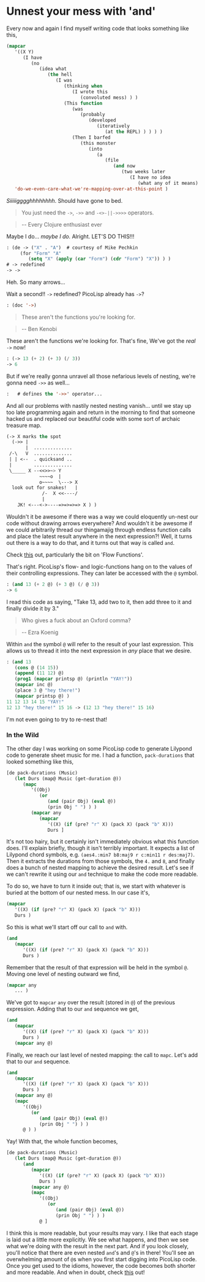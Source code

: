 # Unnest your mess with 'and'

Every now and again I find myself writing code that looks something like this,
```lisp
(mapcar 
   '((X Y)
      (I have
         (no
            (idea what 
               (the hell
                  (I was
                     (thinking when
                        (I wrote this 
                           (convoluted mess) ) )
                     (This function 
                        (was 
                           (probably 
                              (developed 
                                 (iteratively
                                    (at the REPL) ) ) ) )
                        (Then I barfed 
                           (this monster 
                              (into 
                                 (a 
                                    (file
                                       (and now
                                          (two weeks later
                                             (I have no idea
                                                (what any of it means) ) ) ) ) ) ) ) ) ) ) ) ) ) ) )
   'do-we-even-care-what-we're-mapping-over-at-this-point )
```

*Siiiiigggghhhhhhhh*. Should have gone to bed.

> You just need the `->`, `->>` and `-<>-||->>>>` operators.

> -- Every Clojure enthusiast ever

Maybe I do... *maybe I do.* Alright. LET'S DO THIS!!!
```lisp
: (de -> ("X" . "A")  # courtesy of Mike Pechkin
     (for "Form" "A"
        (setq "X" (apply (car "Form") (cdr "Form") "X")) ) )
# -> redefined
-> ->
```

Heh. So many arrows...

Wait a second!! `->` redefined? PicoLisp already has `->`? 
```lisp
: (doc '->)
```

> These aren't the functions you're looking for.

> -- Ben Kenobi

These aren't the functions we're looking for. That's fine, We've got the *real* `->` now!
```lisp
: (-> 13 (+ 2) (+ 3) (/ 3))
-> 6
```

But if we're really gonna unravel all those nefarious levels of nesting, we're gonna need `->>` as well...
```lisp
:   # defines the '->>' operator... 
```

And all our problems with nastily nested nesting vanish... until we stay up too late programming again and return in the morning to find that someone hacked us and replaced our beautiful code with some sort of archaic treasure map.
```lisp
(-> X marks the spot
  (->> |
       |  ..............
 /-\   V  ..............
 | | <--  . quicksand ..
 |        ..............
 \_____ X --<<>>~> Y
            ~~~~o  |
            o~~~~  \---> X
  look out for snakes!   |             
             /-  X <<----/
             |
    JK! <---<->----=>=>=>=> X ) )
```

Wouldn't it be awesome if there was a way we could eloquently un-nest our code without drawing arrows everywhere? And wouldn't it be awesome if we could arbitrarily thread our thingamajig through endless function calls and place the latest result anywhere in the next expression?! Well, it turns out there is a way to do that, and it turns out that way is called `and`. 

Check [this](http://software-lab.de/doc/ref.html#atres) out, particularly the bit on 'Flow Functions'.

That's right. PicoLisp's flow- and logic-functions hang on to the values of their controlling expressions. They can later be accessed with the `@` symbol.

```lisp
: (and 13 (+ 2 @) (+ 3 @) (/ @ 3))
-> 6
```
I read this code as saying, "Take 13, add two to it, then add three to it and finally divide it by 3."

> Who gives a fuck about an Oxford comma?

> -- Ezra Koenig

Within `and` the symbol `@` will refer to the result of your last expression. This allows us to thread it into the next expression in *any* place that we desire.
```lisp
: (and 13 
   (cons @ (14 15)) 
   (append (11 12) @) 
   (prog1 (mapcar printsp @) (println "YAY!")) 
   (mapcar inc @) 
   (place 3 @ "hey there!") 
   (mapcar printsp @) )
11 12 13 14 15 "YAY!"
12 13 "hey there!" 15 16 -> (12 13 "hey there!" 15 16)
```

I'm not even going to try to re-nest that!

### In the Wild
The other day I was working on some PicoLisp code to generate Lilypond code to generate sheet music for me. I had a function, `pack-durations` that looked something like this,
```lisp
[de pack-durations (Music)
   (let Durs (map@ Music (get-duration @))
      (mapc
         '((Obj)
            (or 
               (and (pair Obj) (eval @))
               (prin Obj " ") ) )
         (mapcar any
            (mapcar 
               '((X) (if (pre? "r" X) (pack X) (pack "b" X)))
               Durs ]
```

It's not too hairy, but it certainly isn't immediately obvious what this function does. I'll explain briefly, though it isn't terribly important. It expects a list of Lilypond chord symbols, e.g. `(aes4.:min7 b8:maj9 r c:min11 r des:maj7)`. Then it extracts the durations from those symbols, the `4.` and `8`, and finally does a bunch of nested mapping to achieve the desired result. Let's see if we can't rewrite it using our `and` technique to make the code more readable.

To do so, we have to turn it inside out; that is, we start with whatever is buried at the bottom of our nested mess. In our case it's,
```lisp
(mapcar
   '((X) (if (pre? "r" X) (pack X) (pack "b" X)))
   Durs )
```
So this is what we'll start off our call to `and` with.
```lisp
(and
   (mapcar
      '((X) (if (pre? "r" X) (pack X) (pack "b" X)))
      Durs )
```
Remember that the result of that expression will be held in the symbol `@`. Moving one level of nesting outward we find,
```lisp
(mapcar any
   ... )
```
We've got to `mapcar` `any` over the result (stored in `@`) of the previous expression. Adding that to our `and` sequence we get,
```lisp
(and
   (mapcar 
      '((X) (if (pre? "r" X) (pack X) (pack "b" X)))
      Durs )
   (mapcar any @)
```
Finally, we reach our last level of nested mapping: the call to `mapc`. Let's add that to our `and` sequence.
```lisp
(and
   (mapcar 
      '((X) (if (pre? "r" X) (pack X) (pack "b" X)))
      Durs )
   (mapcar any @)
   (mapc
      '((Obj)
         (or
            (and (pair Obj) (eval @))
            (prin Obj " ") ) )
      @ ) )
```

Yay! With that, the whole function becomes,
```lisp
[de pack-durations (Music)
   (let Durs (map@ Music (get-duration @))
      (and
         (mapcar 
            '((X) (if (pre? "r" X) (pack X) (pack "b" X)))
            Durs )
         (mapcar any @)
         (mapc
            '((Obj)
               (or
                  (and (pair Obj) (eval @))
                  (prin Obj " ") ) )
            @ ] 
```

I think this is more readable, but your results may vary. I like that each stage is laid out a little more explicitly. We see what happens, and then we see what we're doing with the result in the next part. And if you look closely, you'll notice that there are even nested `and`'s and `@`'s in there! You'll see an overwhelming amount of `@`s when you first start digging into PicoLisp code. Once you get used to the idioms, however, the code becomes both shorter and more readable. And when in doubt, check [this](http://picolisp.com/wiki/?AtMark) out! 

